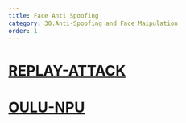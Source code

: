 ```yaml
---
title: Face Anti Spoofing
category: 30.Anti-Spoofing and Face Maipulation
order: 1
---
```



# [REPLAY-ATTACK](https://www.idiap.ch/en/dataset/replayattack)


# [OULU-NPU](https://sites.google.com/site/oulunpudatabase/)
